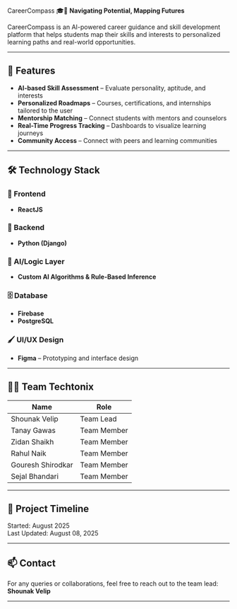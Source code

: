  CareerCompass 🎓🧭
**Navigating Potential, Mapping Futures**

CareerCompass is an AI-powered career guidance and skill development platform that helps students map their skills and interests to personalized learning paths and real-world opportunities.

---

## 🚀 Features

- **AI-based Skill Assessment** – Evaluate personality, aptitude, and interests
- **Personalized Roadmaps** – Courses, certifications, and internships tailored to the user
- **Mentorship Matching** – Connect students with mentors and counselors
- **Real-Time Progress Tracking** – Dashboards to visualize learning journeys
- **Community Access** – Connect with peers and learning communities

---

## 🛠️ Technology Stack

### 🎨 Frontend
- **ReactJS** 

### 🔧 Backend
- **Python (Django)**

### 🧠 AI/Logic Layer
- **Custom AI Algorithms & Rule-Based Inference**

### 🗄️ Database
- **Firebase**
- **PostgreSQL**

### 🖌️ UI/UX Design
- **Figma** – Prototyping and interface design

---

## 👨‍💻 Team Techtonix

| Name              | Role         |
|-------------------|--------------|
| Shounak Velip     | Team Lead    |
| Tanay Gawas       | Team Member  |
| Zidan Shaikh      | Team Member  |
| Rahul Naik        | Team Member  |
| Gouresh Shirodkar | Team Member  |
| Sejal Bhandari    | Team Member  |

---

## 📅 Project Timeline
Started: August 2025  
Last Updated: August 08, 2025

---

## 📫 Contact
For any queries or collaborations, feel free to reach out to the team lead: **Shounak Velip**

---

